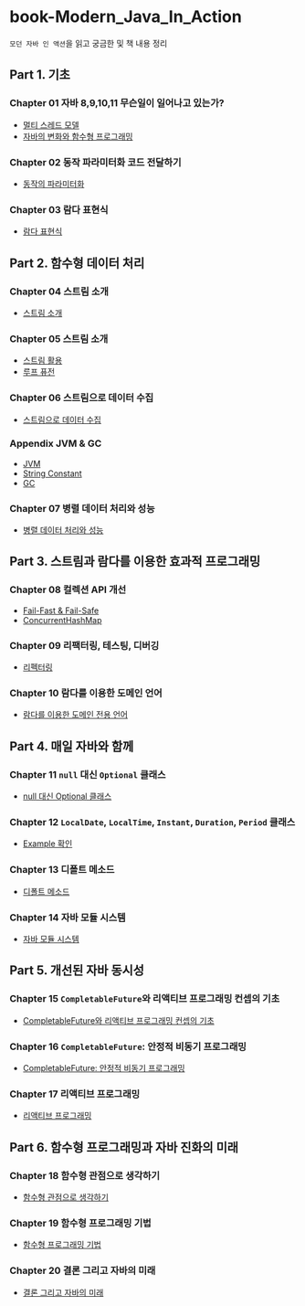# book-Modern_Java_In_Action

`모던 자바 인 액션`을 읽고 궁금한 및 책 내용 정리

## Part 1. 기초

### Chapter 01 자바 8,9,10,11 무슨일이 일어나고 있는가?

<ul>
    <li><a href="docs/멀티 스레드 모델.md">멀티 스레드 모델</a></li>
    <li><a href="docs/chapter1.md">자바의 변화와 함수형 프로그래밍</a></li>
</ul>

### Chapter 02 동작 파라미터화 코드 전달하기

<ul>
    <li><a href="docs/chapter2.md">동작의 파라미터화</a></li>    
</ul>

### Chapter 03 람다 표현식

<ul>
    <li><a href="docs/chapter3.md">람다 표현식</a></li>
</ul>

## Part 2. 함수형 데이터 처리

### Chapter 04 스트림 소개

<ul>
    <li><a href="docs/chapter4.md">스트림 소개</a></li>
</ul>

### Chapter 05 스트림 소개

<ul>
    <li><a href="docs/chapter5.md">스트림 활용</a></li>
    <li><a href="docs/루프 퓨전.md">루프 퓨전</a></li>
</ul>

### Chapter 06 스트림으로 데이터 수집

<ul>
    <li><a href="docs/chapter6.md">스트림으로 데이터 수집</a></li>
</ul>

### Appendix JVM & GC

<ul>
    <li><a href="docs/JVM.md">JVM</a></li>
    <li><a href="docs/String.md"> String Constant</a></li>
    <li><a href="docs/GC.md">GC</a></li>
</ul>

### Chapter 07 병렬 데이터 처리와 성능

<ul>
    <li><a href="docs/chapter7.md">병렬 데이터 처리와 성능</a></li>
</ul>

## Part 3. 스트림과 람다를 이용한 효과적 프로그래밍

### Chapter 08 컬렉션 API 개선

<ul>
    <li><a href="docs/fail-safe&fail-fast.md">Fail-Fast & Fail-Safe</a></li>
    <li><a href="docs/concurrenthashmap.md">ConcurrentHashMap</a></li>
</ul>

### Chapter 09 리팩터링, 테스팅, 디버깅

<ul>
    <li><a href="docs/리팩터링.md">리펙터링</a></li>
</ul>

### Chapter 10 람다를 이용한 도메인 언어

<ul>
    <li><a href="docs/chapter10.md">람다를 이용한 도메인 전용 언어</a></li>
</ul>

## Part 4. 매일 자바와 함께

### Chapter 11 `null` 대신 `Optional` 클래스

<ul>
    <li><a href="docs/chapter11.md">null 대신 Optional 클래스</a></li>
</ul>

### Chapter 12 `LocalDate`, `LocalTime`, `Instant`, `Duration`, `Period` 클래스

<ul>
    <li><a href="src/ch12/Practice.java">Example 확인</a></li>
</ul>

### Chapter 13 디폴트 메소드

<ul>
    <li><a href="docs/chapter13.md">디폴트 메소드</a></li>
</ul>

### Chapter 14 자바 모듈 시스템

<ul>
    <li><a href="docs/chapter14.md">자바 모듈 시스템</a></li>
</ul>

## Part 5. 개선된 자바 동시성

### Chapter 15 `CompletableFuture`와 리액티브 프로그래밍 컨셉의 기초

<ul>
    <li><a href="docs/chapter15.md">CompletableFuture와 리액티브 프로그래밍 컨셉의 기초</a></li>
</ul>

### Chapter 16 `CompletableFuture`: 안정적 비동기 프로그래밍

<ul>
    <li><a href="docs/chapter16.md">CompletableFuture: 안정적 비동기 프로그래밍</a></li>
</ul>

### Chapter 17 리액티브 프로그래밍

<ul>
    <li><a href="docs/chapter17.md">리액티브 프로그래밍</a></li>
</ul>

## Part 6. 함수형 프로그래밍과 자바 진화의 미래

### Chapter 18 함수형 관점으로 생각하기

<ul>
    <li><a href="docs/chapter18.md">함수형 관점으로 생각하기</a></li>
</ul>

### Chapter 19 함수형 프로그래밍 기법

<ul>
    <li><a href="docs/chapter19.md">함수형 프로그래밍 기법</a></li>
</ul>

### Chapter 20 결론 그리고 자바의 미래

<ul>
    <li><a href="docs/chapter21.md">결론 그리고 자바의 미래</a></li>
</ul>